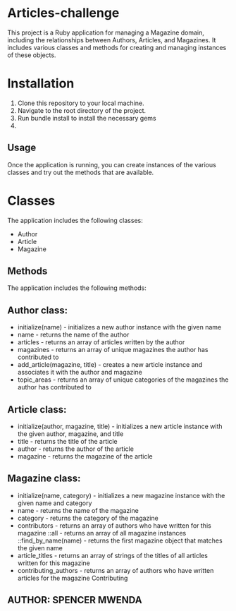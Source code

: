 # Articles-challenge


This project is a Ruby application for managing a Magazine domain, including the relationships between Authors, Articles, and Magazines. It includes various classes and methods for creating and managing instances of these objects.
# Installation
1. Clone this repository to your local machine.
2. Navigate to the root directory of the project.
3. Run bundle install to install the necessary gems
4. 
## Usage
Once the application is running, you can create instances of the various classes and try out the methods that are available.
# Classes
The application includes the following classes:
- Author
- Article
- Magazine
## Methods
The application includes the following methods:
##  Author class:
- initialize(name) - initializes a new author instance with the given name
- name - returns the name of the author
- articles - returns an array of articles written by the author
- magazines - returns an array of unique magazines the author has contributed to
 - add_article(magazine, title) - creates a new article instance and associates it with the author and magazine
- topic_areas - returns an array of unique categories of the magazines the author has contributed to
## Article class:
- initialize(author, magazine, title) - initializes a new article instance with the given author, magazine, and title
- title - returns the title of the article
- author - returns the author of the article
- magazine - returns the magazine of the article
##  Magazine class:
- initialize(name, category) - initializes a new magazine instance with the given name and category
- name - returns the name of the magazine
- category - returns the category of the magazine
- contributors - returns an array of authors who have written for this magazine
::all - returns an array of all magazine instances
::find_by_name(name) - returns the first magazine object that matches the given name
- article_titles - returns an array of strings of the titles of all articles written for this magazine
- contributing_authors - returns an array of authors who have written articles for the magazine
Contributing

## AUTHOR: SPENCER MWENDA

